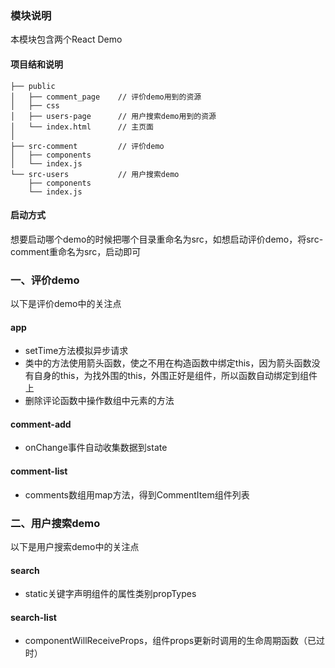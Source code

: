 ### 模块说明

本模块包含两个React Demo

#### 项目结和说明
```
├── public
│   ├── comment_page    // 评价demo用到的资源
│   ├── css
│   ├── users-page      // 用户搜索demo用到的资源
│   └── index.html      // 主页面
│
├── src-comment         // 评价demo
│   ├── components
│   └── index.js
└── src-users           // 用户搜索demo
    ├── components
    └── index.js
```

#### 启动方式
想要启动哪个demo的时候把哪个目录重命名为src，如想启动评价demo，将src-comment重命名为src，启动即可

### 一、评价demo
以下是评价demo中的关注点

#### app
* setTime方法模拟异步请求
* 类中的方法使用箭头函数，使之不用在构造函数中绑定this，因为箭头函数没有自身的this，为找外围的this，外围正好是组件，所以函数自动绑定到组件上
* 删除评论函数中操作数组中元素的方法

#### comment-add
* onChange事件自动收集数据到state

#### comment-list
* comments数组用map方法，得到CommentItem组件列表

### 二、用户搜索demo
以下是用户搜索demo中的关注点

#### search
* static关键字声明组件的属性类别propTypes

#### search-list
* componentWillReceiveProps，组件props更新时调用的生命周期函数（已过时）